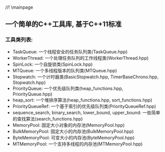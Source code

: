 //! \mainpage
## 一个简单的C++工具库, 基于C++11标准
### 工具类列表:
- TaskQueue: 一个线程安全的任务队列类(TaskQueue.hpp)
- WorkerThread: 一个处理任务队列的工作线程类(WorkerThread.hpp)
- SpinLock: 一个自旋锁类(SpinLock.hpp)
- MTQueue: 一个多线程版本的队列类(MTQueue.hpp)
- Stopwatch: 一个计时器类(BasicStopwatch.hpp, TimerBaseChrono.hpp, Stopwatch.hpp)
- PriorityQueue: 一个优先级队列类(heap_functions.hpp, PriorityQueue.hpp)
- heap_sort: 一个堆排序算法(heap_functions.hpp, sort_functions.hpp)
- PriorityQueueRef: 一个基于索引的优先级队列类(PriorityQueueRef.hpp)
- sequence_search, binary_search, lower_bound, upper_bound: 一些简单的查找算法(search_functions.hpp)
- MemoryPool: 固定大小对象的内存池(MemoryPool.hpp)
- BulkMemoryPool: 固定大小的内存池(BulkMemoryPool.hpp)
- ByteMemoryPool: 可变大小的内存池(ByteMemoryPool.hpp)
- MTMemoryPool: 一个支持多线程的内存池(MTMemoryPool.hpp)
